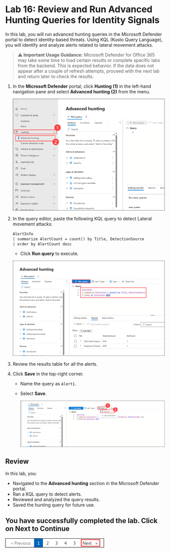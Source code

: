# Lab 16: Review and Run Advanced Hunting Queries for Identity Signals

In this lab, you will run advanced hunting queries in the Microsoft Defender portal to detect identity-based threats. Using KQL (Kusto Query Language), you will identify and analyze alerts related to lateral movement attacks.

> **⚠ Important Usage Guidance:** Microsoft Defender for Office 365 may take some time to load certain results or complete specific labs from the backend. This is expected behavior. If the data does not appear after a couple of refresh attempts, proceed with the next lab and return later to check the results.

1. In the **Microsoft Defender** portal, click **Hunting (1)** in the left-hand navigation pane and select **Advanced hunting (2)** from the menu.

   ![](./media/E1T5S1.png)

1. In the query editor, paste the following KQL query to detect Lateral movement attacks:

   ```kql
   AlertInfo
   | summarize AlertCount = count() by Title, DetectionSource
   | order by AlertCount desc
   ```
   - Click **Run query** to execute.

   ![](./media/E1T5S2.png)

1. Review the results table for all the alerts.

1. Click **Save** in the top-right corner.
   - Name the query as `Alert1`.
   - Select **Save**.

      ![](./media/E1T5S4.png)

## Review

In this lab, you:
- Navigated to the **Advanced hunting** section in the Microsoft Defender portal.
- Ran a KQL query to detect alerts.
- Reviewed and analyzed the query results.
- Saved the hunting query for future use.

## You have successfully completed the lab. Click on Next to Continue

  ![Start Your Azure Journey](./media/rd_gs_1_9.png)
